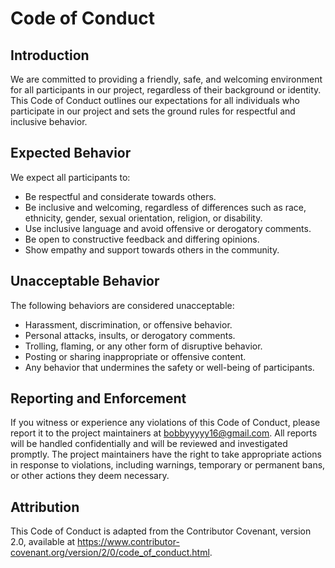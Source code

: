 # Code of Conduct

## Introduction

We are committed to providing a friendly, safe, and welcoming environment for all participants in our project, regardless of their background or identity. This Code of Conduct outlines our expectations for all individuals who participate in our project and sets the ground rules for respectful and inclusive behavior.

## Expected Behavior

We expect all participants to:

- Be respectful and considerate towards others.
- Be inclusive and welcoming, regardless of differences such as race, ethnicity, gender, sexual orientation, religion, or disability.
- Use inclusive language and avoid offensive or derogatory comments.
- Be open to constructive feedback and differing opinions.
- Show empathy and support towards others in the community.

## Unacceptable Behavior

The following behaviors are considered unacceptable:

- Harassment, discrimination, or offensive behavior.
- Personal attacks, insults, or derogatory comments.
- Trolling, flaming, or any other form of disruptive behavior.
- Posting or sharing inappropriate or offensive content.
- Any behavior that undermines the safety or well-being of participants.

## Reporting and Enforcement

If you witness or experience any violations of this Code of Conduct, please report it to the project maintainers at bobbyyyyy16@gmail.com. All reports will be handled confidentially and will be reviewed and investigated promptly. The project maintainers have the right to take appropriate actions in response to violations, including warnings, temporary or permanent bans, or other actions they deem necessary.

## Attribution

This Code of Conduct is adapted from the Contributor Covenant, version 2.0, available at https://www.contributor-covenant.org/version/2/0/code_of_conduct.html.

